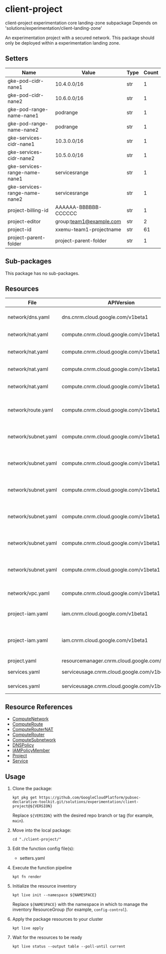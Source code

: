 <!-- BEGINNING OF PRE-COMMIT-BLUEPRINT DOCS HOOK:TITLE -->
# client-project


<!-- END OF PRE-COMMIT-BLUEPRINT DOCS HOOK:TITLE -->
<!-- BEGINNING OF PRE-COMMIT-BLUEPRINT DOCS HOOK:BODY -->
client-project experimentation core landing-zone subpackage
Depends on 'solutions/experimentation/client-landing-zone'

An experimentation project with a secured network.
This package should only be deployed within a experimentation landing zone.

## Setters

|             Name              |          Value          | Type | Count |
|-------------------------------|-------------------------|------|-------|
| gke-pod-cidr-nane1            | 10.4.0.0/16             | str  |     1 |
| gke-pod-cidr-nane2            | 10.6.0.0/16             | str  |     1 |
| gke-pod-range-name-nane1      | podrange                | str  |     1 |
| gke-pod-range-name-nane2      | podrange                | str  |     1 |
| gke-services-cidr-nane1       | 10.3.0.0/16             | str  |     1 |
| gke-services-cidr-nane2       | 10.5.0.0/16             | str  |     1 |
| gke-services-range-name-nane1 | servicesrange           | str  |     1 |
| gke-services-range-name-nane2 | servicesrange           | str  |     1 |
| project-billing-id            | AAAAAA-BBBBBB-CCCCCC    | str  |     1 |
| project-editor                | group:team1@example.com | str  |     2 |
| project-id                    | xxemu-team1-projectname | str  |    61 |
| project-parent-folder         | project-parent-folder   | str  |     1 |

## Sub-packages

This package has no sub-packages.

## Resources

|        File         |                  APIVersion                   |       Kind        |                   Name                    | Namespace  |
|---------------------|-----------------------------------------------|-------------------|-------------------------------------------|------------|
| network/dns.yaml    | dns.cnrm.cloud.google.com/v1beta1             | DNSPolicy         | project-id-logging-dnspolicy              | networking |
| network/nat.yaml    | compute.cnrm.cloud.google.com/v1beta1         | ComputeRouterNAT  | project-id-nane1-nat                      | networking |
| network/nat.yaml    | compute.cnrm.cloud.google.com/v1beta1         | ComputeRouter     | project-id-nane1-router                   | networking |
| network/nat.yaml    | compute.cnrm.cloud.google.com/v1beta1         | ComputeRouterNAT  | project-id-nane2-nat                      | networking |
| network/nat.yaml    | compute.cnrm.cloud.google.com/v1beta1         | ComputeRouter     | project-id-nane2-router                   | networking |
| network/route.yaml  | compute.cnrm.cloud.google.com/v1beta1         | ComputeRoute      | project-id-internet-egress-route          | networking |
| network/subnet.yaml | compute.cnrm.cloud.google.com/v1beta1         | ComputeSubnetwork | project-id-nane1-vpc1-paz-snet            | networking |
| network/subnet.yaml | compute.cnrm.cloud.google.com/v1beta1         | ComputeSubnetwork | project-id-nane1-vpc1-apprz-snet          | networking |
| network/subnet.yaml | compute.cnrm.cloud.google.com/v1beta1         | ComputeSubnetwork | project-id-nane1-vpc1-datarz-snet         | networking |
| network/subnet.yaml | compute.cnrm.cloud.google.com/v1beta1         | ComputeSubnetwork | project-id-nane2-vpc1-paz-snet            | networking |
| network/subnet.yaml | compute.cnrm.cloud.google.com/v1beta1         | ComputeSubnetwork | project-id-nane2-vpc1-apprz-snet          | networking |
| network/subnet.yaml | compute.cnrm.cloud.google.com/v1beta1         | ComputeSubnetwork | project-id-nane2-vpc1-datarz-snet         | networking |
| network/vpc.yaml    | compute.cnrm.cloud.google.com/v1beta1         | ComputeNetwork    | project-id-global-vpc1-vpc                | networking |
| project-iam.yaml    | iam.cnrm.cloud.google.com/v1beta1             | IAMPolicyMember   | project-id-editor-permissions             | projects   |
| project-iam.yaml    | iam.cnrm.cloud.google.com/v1beta1             | IAMPolicyMember   | project-id-iam-security-admin-permissions | projects   |
| project.yaml        | resourcemanager.cnrm.cloud.google.com/v1beta1 | Project           | project-id                                | projects   |
| services.yaml       | serviceusage.cnrm.cloud.google.com/v1beta1    | Service           | project-id-compute                        | projects   |
| services.yaml       | serviceusage.cnrm.cloud.google.com/v1beta1    | Service           | project-id-dns                            | projects   |

## Resource References

- [ComputeNetwork](https://cloud.google.com/config-connector/docs/reference/resource-docs/compute/computenetwork)
- [ComputeRoute](https://cloud.google.com/config-connector/docs/reference/resource-docs/compute/computeroute)
- [ComputeRouterNAT](https://cloud.google.com/config-connector/docs/reference/resource-docs/compute/computerouternat)
- [ComputeRouter](https://cloud.google.com/config-connector/docs/reference/resource-docs/compute/computerouter)
- [ComputeSubnetwork](https://cloud.google.com/config-connector/docs/reference/resource-docs/compute/computesubnetwork)
- [DNSPolicy](https://cloud.google.com/config-connector/docs/reference/resource-docs/dns/dnspolicy)
- [IAMPolicyMember](https://cloud.google.com/config-connector/docs/reference/resource-docs/iam/iampolicymember)
- [Project](https://cloud.google.com/config-connector/docs/reference/resource-docs/resourcemanager/project)
- [Service](https://cloud.google.com/config-connector/docs/reference/resource-docs/serviceusage/service)

## Usage

1.  Clone the package:
    ```shell
    kpt pkg get https://github.com/GoogleCloudPlatform/pubsec-declarative-toolkit.git/solutions/experimentation/client-project@${VERSION}
    ```
    Replace `${VERSION}` with the desired repo branch or tag
    (for example, `main`).

1.  Move into the local package:
    ```shell
    cd "./client-project/"
    ```

1.  Edit the function config file(s):
    - setters.yaml

1.  Execute the function pipeline
    ```shell
    kpt fn render
    ```

1.  Initialize the resource inventory
    ```shell
    kpt live init --namespace ${NAMESPACE}
    ```
    Replace `${NAMESPACE}` with the namespace in which to manage
    the inventory ResourceGroup (for example, `config-control`).

1.  Apply the package resources to your cluster
    ```shell
    kpt live apply
    ```

1.  Wait for the resources to be ready
    ```shell
    kpt live status --output table --poll-until current
    ```

<!-- END OF PRE-COMMIT-BLUEPRINT DOCS HOOK:BODY -->

